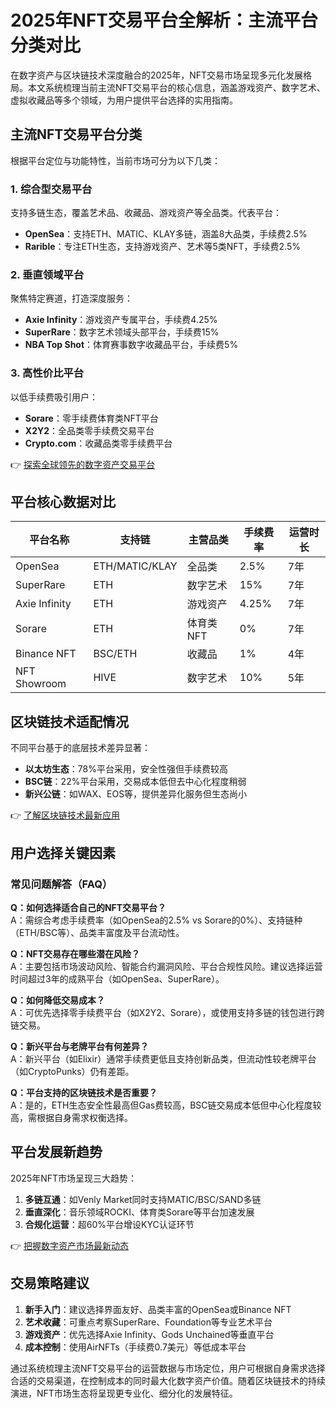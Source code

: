 # 2025年NFT交易平台全解析：主流平台分类对比

在数字资产与区块链技术深度融合的2025年，NFT交易市场呈现多元化发展格局。本文系统梳理当前主流NFT交易平台的核心信息，涵盖游戏资产、数字艺术、虚拟收藏品等多个领域，为用户提供平台选择的实用指南。

## 主流NFT交易平台分类

根据平台定位与功能特性，当前市场可分为以下几类：

### 1. 综合型交易平台
支持多链生态，覆盖艺术品、收藏品、游戏资产等全品类。代表平台：
- **OpenSea**：支持ETH、MATIC、KLAY多链，涵盖8大品类，手续费2.5%
- **Rarible**：专注ETH生态，支持游戏资产、艺术等5类NFT，手续费2.5%

### 2. 垂直领域平台
聚焦特定赛道，打造深度服务：
- **Axie Infinity**：游戏资产专属平台，手续费4.25%
- **SuperRare**：数字艺术领域头部平台，手续费15%
- **NBA Top Shot**：体育赛事数字收藏品平台，手续费5%

### 3. 高性价比平台
以低手续费吸引用户：
- **Sorare**：零手续费体育类NFT平台
- **X2Y2**：全品类零手续费交易平台
- **Crypto.com**：收藏品类零手续费平台

👉 [探索全球领先的数字资产交易平台](https://bit.ly/okx_welcome)

## 平台核心数据对比

| 平台名称             | 支持链           | 主营品类               | 手续费率 | 运营时长 |
|----------------------|------------------|------------------------|----------|----------|
| OpenSea             | ETH/MATIC/KLAY  | 全品类                 | 2.5%     | 7年      |
| SuperRare           | ETH             | 数字艺术               | 15%      | 7年      |
| Axie Infinity       | ETH             | 游戏资产               | 4.25%    | 7年      |
| Sorare              | ETH             | 体育类NFT              | 0%       | 7年      |
| Binance NFT         | BSC/ETH         | 收藏品                 | 1%       | 4年      |
| NFT Showroom        | HIVE            | 数字艺术               | 10%      | 5年      |

## 区块链技术适配情况

不同平台基于的底层技术差异显著：
- **以太坊生态**：78%平台采用，安全性强但手续费较高
- **BSC链**：22%平台采用，交易成本低但去中心化程度稍弱
- **新兴公链**：如WAX、EOS等，提供差异化服务但生态尚小

👉 [了解区块链技术最新应用](https://bit.ly/okx_welcome)

## 用户选择关键因素

### 常见问题解答（FAQ）

**Q：如何选择适合自己的NFT交易平台？**  
A：需综合考虑手续费率（如OpenSea的2.5% vs Sorare的0%）、支持链种（ETH/BSC等）、品类丰富度及平台流动性。

**Q：NFT交易存在哪些潜在风险？**  
A：主要包括市场波动风险、智能合约漏洞风险、平台合规性风险。建议选择运营时间超过3年的成熟平台（如OpenSea、SuperRare）。

**Q：如何降低交易成本？**  
A：可优先选择零手续费平台（如X2Y2、Sorare），或使用支持多链的钱包进行跨链交易。

**Q：新兴平台与老牌平台有何差异？**  
A：新兴平台（如Elixir）通常手续费更低且支持创新品类，但流动性较老牌平台（如CryptoPunks）仍有差距。

**Q：平台支持的区块链技术是否重要？**  
A：是的，ETH生态安全性最高但Gas费较高，BSC链交易成本低但中心化程度较高，需根据自身需求权衡选择。

## 平台发展新趋势

2025年NFT市场呈现三大趋势：
1. **多链互通**：如Venly Market同时支持MATIC/BSC/SAND多链
2. **垂直深化**：音乐领域ROCKI、体育类Sorare等平台加速发展
3. **合规化运营**：超60%平台增设KYC认证环节

👉 [把握数字资产市场最新动态](https://bit.ly/okx_welcome)

## 交易策略建议

1. **新手入门**：建议选择界面友好、品类丰富的OpenSea或Binance NFT
2. **艺术收藏**：可重点考察SuperRare、Foundation等专业艺术平台
3. **游戏资产**：优先选择Axie Infinity、Gods Unchained等垂直平台
4. **成本控制**：使用AirNFTs（手续费0.7美元）等低成本平台

通过系统梳理主流NFT交易平台的运营数据与市场定位，用户可根据自身需求选择合适的交易渠道，在控制成本的同时最大化数字资产价值。随着区块链技术的持续演进，NFT市场生态将呈现更专业化、细分化的发展特征。